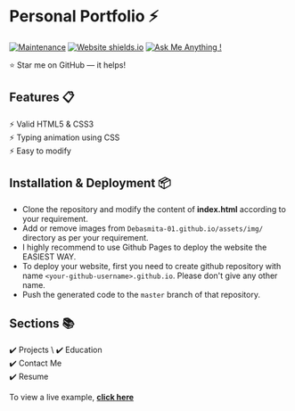 
# Personal Portfolio ⚡️ 





[![Maintenance](https://img.shields.io/badge/maintained-yes-green.svg)](https://github.com/Debasmita-01/Debasmita-01.github.io/commits/master)
[![Website shields.io](https://img.shields.io/badge/website-up-yellow)](http://Debasmita-01.github.io/)
[![Ask Me Anything !](https://img.shields.io/badge/ask%20me-linkedin-1abc9c.svg)](https://www.linkedin.com/in/debasmita-das-8073901a9/)




:star: Star me on GitHub — it helps!

## Features 📋
<!--⚡️ Fully Responsive -->
⚡️ Valid HTML5 & CSS3\
⚡️ Typing animation using CSS \
⚡️ Easy to modify

## Installation & Deployment 📦
- Clone the repository and modify the content of <b>index.html</b> according to your requirement.
- Add or remove images from `Debasmita-01.github.io/assets/img/` directory as per your requirement.
- I highly recommend to use Github Pages to deploy the website the EASIEST WAY.
- To deploy your website, first you need to create github repository with name `<your-github-username>.github.io`. Please don't give any other name.
- Push the generated code to the `master` branch of that repository.

## Sections 📚
<!--✔️ About me\
✔️ Experience\ -->
✔️ Projects \  <!--✔️ Skills \ -->
✔️ Education\
✔️ Contact Me\
✔️ Resume

To view a live example, **[click here](https://Debasmita-01.github.io/)**


